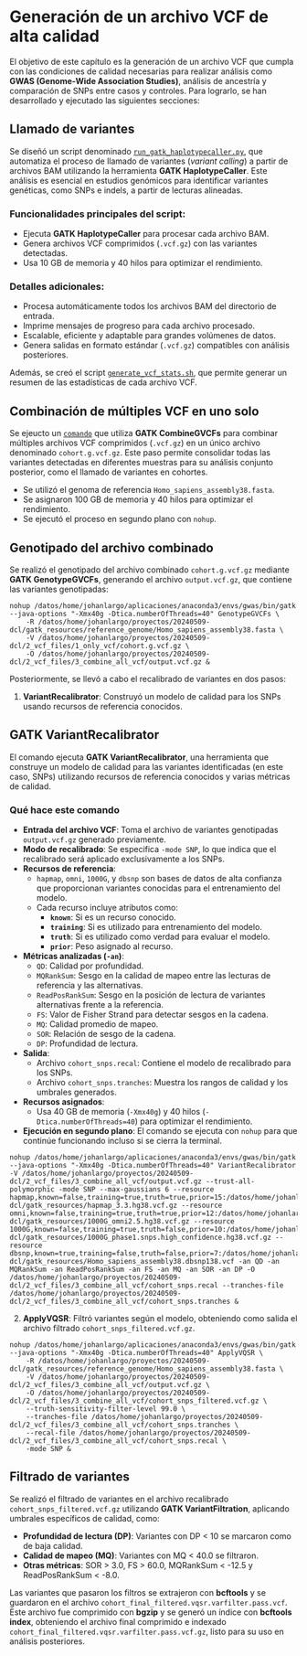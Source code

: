 # Generación de un archivo VCF de alta calidad

El objetivo de este capítulo es la generación de un archivo VCF que cumpla con las condiciones de calidad necesarias para realizar análisis como **GWAS (Genome-Wide Association Studies)**, análisis de ancestría y comparación de SNPs entre casos y controles. Para lograrlo, se han desarrollado y ejecutado las siguientes secciones:

## Llamado de variantes

Se diseñó un script denominado [`run_gatk_haplotypecaller.py`](run_gatk_haplotypecaller.py), que automatiza el proceso de llamado de variantes (*variant calling*) a partir de archivos BAM utilizando la herramienta **GATK HaplotypeCaller**. Este análisis es esencial en estudios genómicos para identificar variantes genéticas, como SNPs e indels, a partir de lecturas alineadas.

### Funcionalidades principales del script:
- Ejecuta **GATK HaplotypeCaller** para procesar cada archivo BAM.
- Genera archivos VCF comprimidos (`.vcf.gz`) con las variantes detectadas.
- Usa 10 GB de memoria y 40 hilos para optimizar el rendimiento.

### Detalles adicionales:
- Procesa automáticamente todos los archivos BAM del directorio de entrada.
- Imprime mensajes de progreso para cada archivo procesado.
- Escalable, eficiente y adaptable para grandes volúmenes de datos.
- Genera salidas en formato estándar (`.vcf.gz`) compatibles con análisis posteriores.

Además, se creó el script [`generate_vcf_stats.sh`](generate_vcf_stats.sh), que permite generar un resumen de las estadísticas de cada archivo VCF.

## Combinación de múltiples VCF en uno solo

Se ejeucto un [`comando`](comandoCombineGVCFs.txt) que utiliza **GATK CombineGVCFs** para combinar múltiples archivos VCF comprimidos (`.vcf.gz`) en un único archivo denominado `cohort.g.vcf.gz`. Este paso permite consolidar todas las variantes detectadas en diferentes muestras para su análisis conjunto posterior, como el llamado de variantes en cohortes.

- Se utilizó el genoma de referencia `Homo_sapiens_assembly38.fasta`.
- Se asignaron 100 GB de memoria y 40 hilos para optimizar el rendimiento.
- Se ejecutó el proceso en segundo plano con `nohup`.

## Genotipado del archivo combinado

Se realizó el genotipado del archivo combinado `cohort.g.vcf.gz` mediante **GATK GenotypeGVCFs**, generando el archivo `output.vcf.gz`, que contiene las variantes genotipadas:

```
nohup /datos/home/johanlargo/aplicaciones/anaconda3/envs/gwas/bin/gatk --java-options "-Xmx40g -Dtica.numberOfThreads=40" GenotypeGVCFs \
    -R /datos/home/johanlargo/proyectos/20240509-dcl/gatk_resources/reference_genome/Homo_sapiens_assembly38.fasta \
    -V /datos/home/johanlargo/proyectos/20240509-dcl/2_vcf_files/1_only_vcf/cohort.g.vcf.gz \
    -O /datos/home/johanlargo/proyectos/20240509-dcl/2_vcf_files/3_combine_all_vcf/output.vcf.gz &
```

Posteriormente, se llevó a cabo el recalibrado de variantes en dos pasos:

1. **VariantRecalibrator**: Construyó un modelo de calidad para los SNPs usando recursos de referencia conocidos.
## GATK VariantRecalibrator

El comando ejecuta **GATK VariantRecalibrator**, una herramienta que construye un modelo de calidad para las variantes identificadas (en este caso, SNPs) utilizando recursos de referencia conocidos y varias métricas de calidad. 

### Qué hace este comando

- **Entrada del archivo VCF**: Toma el archivo de variantes genotipadas `output.vcf.gz` generado previamente.
- **Modo de recalibrado**: Se especifica `-mode SNP`, lo que indica que el recalibrado será aplicado exclusivamente a los SNPs.
- **Recursos de referencia**:
  - `hapmap`, `omni`, `1000G`, y `dbsnp` son bases de datos de alta confianza que proporcionan variantes conocidas para el entrenamiento del modelo.
  - Cada recurso incluye atributos como:
    - **`known`**: Si es un recurso conocido.
    - **`training`**: Si es utilizado para entrenamiento del modelo.
    - **`truth`**: Si es utilizado como verdad para evaluar el modelo.
    - **`prior`**: Peso asignado al recurso.
- **Métricas analizadas (`-an`)**:
  - `QD`: Calidad por profundidad.
  - `MQRankSum`: Sesgo en la calidad de mapeo entre las lecturas de referencia y las alternativas.
  - `ReadPosRankSum`: Sesgo en la posición de lectura de variantes alternativas frente a la referencia.
  - `FS`: Valor de Fisher Strand para detectar sesgos en la cadena.
  - `MQ`: Calidad promedio de mapeo.
  - `SOR`: Relación de sesgo de la cadena.
  - `DP`: Profundidad de lectura.
- **Salida**:
  - Archivo `cohort_snps.recal`: Contiene el modelo de recalibrado para los SNPs.
  - Archivo `cohort_snps.tranches`: Muestra los rangos de calidad y los umbrales generados.
- **Recursos asignados**:
  - Usa 40 GB de memoria (`-Xmx40g`) y 40 hilos (`-Dtica.numberOfThreads=40`) para optimizar el rendimiento.
- **Ejecución en segundo plano**: El comando se ejecuta con `nohup` para que continúe funcionando incluso si se cierra la terminal.



```
nohup /datos/home/johanlargo/aplicaciones/anaconda3/envs/gwas/bin/gatk --java-options "-Xmx40g -Dtica.numberOfThreads=40" VariantRecalibrator -V /datos/home/johanlargo/proyectos/20240509-dcl/2_vcf_files/3_combine_all_vcf/output.vcf.gz --trust-all-polymorphic -mode SNP --max-gaussians 6 --resource hapmap,known=false,training=true,truth=true,prior=15:/datos/home/johanlargo/proyectos/20240509-dcl/gatk_resources/hapmap_3.3.hg38.vcf.gz --resource omni,known=false,training=true,truth=true,prior=12:/datos/home/johanlargo/proyectos/20240509-dcl/gatk_resources/1000G_omni2.5.hg38.vcf.gz --resource 1000G,known=false,training=true,truth=false,prior=10:/datos/home/johanlargo/proyectos/20240509-dcl/gatk_resources/1000G_phase1.snps.high_confidence.hg38.vcf.gz --resource dbsnp,known=true,training=false,truth=false,prior=7:/datos/home/johanlargo/proyectos/20240509-dcl/gatk_resources/Homo_sapiens_assembly38.dbsnp138.vcf -an QD -an MQRankSum -an ReadPosRankSum -an FS -an MQ -an SOR -an DP -O /datos/home/johanlargo/proyectos/20240509-dcl/2_vcf_files/3_combine_all_vcf/cohort_snps.recal --tranches-file /datos/home/johanlargo/proyectos/20240509-dcl/2_vcf_files/3_combine_all_vcf/cohort_snps.tranches &
```

2. **ApplyVQSR**: Filtró variantes según el modelo, obteniendo como salida el archivo filtrado `cohort_snps_filtered.vcf.gz`.

```
nohup /datos/home/johanlargo/aplicaciones/anaconda3/envs/gwas/bin/gatk --java-options "-Xmx40g -Dtica.numberOfThreads=40" ApplyVQSR \
    -R /datos/home/johanlargo/proyectos/20240509-dcl/gatk_resources/reference_genome/Homo_sapiens_assembly38.fasta \
    -V /datos/home/johanlargo/proyectos/20240509-dcl/2_vcf_files/3_combine_all_vcf/output.vcf.gz \
    -O /datos/home/johanlargo/proyectos/20240509-dcl/2_vcf_files/3_combine_all_vcf/cohort_snps_filtered.vcf.gz \
    --truth-sensitivity-filter-level 99.0 \
    --tranches-file /datos/home/johanlargo/proyectos/20240509-dcl/2_vcf_files/3_combine_all_vcf/cohort_snps.tranches \
    --recal-file /datos/home/johanlargo/proyectos/20240509-dcl/2_vcf_files/3_combine_all_vcf/cohort_snps.recal \
    -mode SNP &
```

## Filtrado de variantes

Se realizó el filtrado de variantes en el archivo recalibrado `cohort_snps_filtered.vcf.gz` utilizando **GATK VariantFiltration**, aplicando umbrales específicos de calidad, como:
- **Profundidad de lectura (DP)**: Variantes con DP < 10 se marcaron como de baja calidad.
- **Calidad de mapeo (MQ)**: Variantes con MQ < 40.0 se filtraron.
- **Otras métricas**: SOR > 3.0, FS > 60.0, MQRankSum < -12.5 y ReadPosRankSum < -8.0.

Las variantes que pasaron los filtros se extrajeron con **bcftools** y se guardaron en el archivo `cohort_final_filtered.vqsr.varfilter.pass.vcf`. Este archivo fue comprimido con **bgzip** y se generó un índice con **bcftools index**, obteniendo el archivo final comprimido e indexado `cohort_final_filtered.vqsr.varfilter.pass.vcf.gz`, listo para su uso en análisis posteriores.

